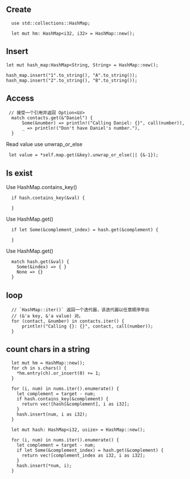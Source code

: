 ## Create
```
  use std::collections::HashMap;

  let mut hm: HashMap<i32, i32> = HashMap::new();
```

## Insert
```
let mut hash_map:HashMap<String, String> = HashMap::new();
 
hash_map.insert("1".to_string(), "A".to_string());
hash_map.insert("2".to_string(), "B".to_string());
```


## Access

```
 // 接受一个引用并返回 Option<&V>
  match contacts.get(&"Daniel") {
      Some(&number) => println!("Calling Daniel: {}", call(number)),
      _ => println!("Don't have Daniel's number."),
  }
```

Read value use unwrap_or_else
```
 let value = *self.map.get(&key).unwrap_or_else(|| {&-1});
```


## Is exist 
Use HashMap.contains_key()
```
  if hash.contains_key(&val) {

  }
```

Use HashMap.get()
```
  if let Some(&complement_index) = hash.get(&complement) {
      
  }
```

Use HashMap.get()
```
  match hash.get(&val) {
    Some(&index) => { }
    None => {}
  }
```

## loop
```
  // `HashMap::iter()` 返回一个迭代器，该迭代器以任意顺序举出
  // (&'a key, &'a value) 对。
  for (contact, &number) in contacts.iter() {
      println!("Calling {}: {}", contact, call(number)); 
  }
```

## count chars in a string
```
  let mut hm = HashMap::new();
  for ch in s.chars() {
    *hm.entry(ch).or_insert(0) += 1;
  }
```


```
  for (i, num) in nums.iter().enumerate() {
    let complement = target - num;
    if hash.contains_key(&complement) {
      return vec![hash[&complement], i as i32];
    }
    hash.insert(num, i as i32);
  }

```

```
  let mut hash: HashMap<i32, usize> = HashMap::new();

  for (i, num) in nums.iter().enumerate() {
    let complement = target - num;
    if let Some(&complement_index) = hash.get(&complement) {
      return vec![complement_index as i32, i as i32];
    }
    hash.insert(*num, i);
  }
```